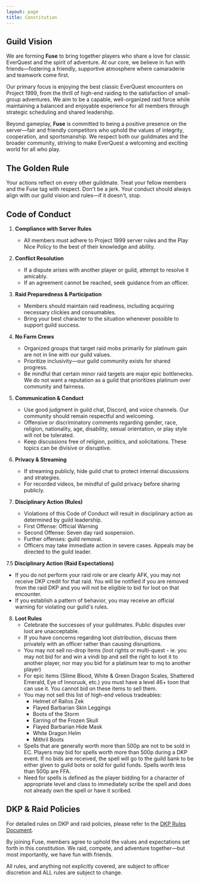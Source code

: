 ```yaml
---
layout: page
title: Constitution
---
```



## Guild Vision

We are forming **Fuse** to bring together players who share a love for classic EverQuest and the spirit of adventure. At our core, we believe in fun with friends—fostering a friendly, supportive atmosphere where camaraderie and teamwork come first.

Our primary focus is enjoying the best classic EverQuest encounters on Project 1999, from the thrill of high-end raiding to the satisfaction of small-group adventures. We aim to be a capable, well-organized raid force while maintaining a balanced and enjoyable experience for all members through strategic scheduling and shared leadership.

Beyond gameplay, **Fuse** is committed to being a positive presence on the server—fair and friendly competitors who uphold the values of integrity, cooperation, and sportsmanship. We respect both our guildmates and the broader community, striving to make EverQuest a welcoming and exciting world for all who play.

## The Golden Rule

Your actions reflect on every other guildmate. Treat your fellow members and the Fuse tag with respect. Don't be a jerk. Your conduct should always align with our guild vision and rules—if it doesn't, stop.

## Code of Conduct

1. **Compliance with Server Rules**
   - All members must adhere to Project 1999 server rules and the Play Nice Policy to the best of their knowledge and ability.

2. **Conflict Resolution**
   - If a dispute arises with another player or guild, attempt to resolve it amicably.
   - If an agreement cannot be reached, seek guidance from an officer.

3. **Raid Preparedness & Participation**
   - Members should maintain raid readiness, including acquiring necessary clickies and consumables.
   - Bring your best character to the situation whenever possible to support guild success.

4. **No Farm Crews**
   - Organized groups that target raid mobs primarily for platinum gain are not in line with our guild values.
   - Prioritize inclusivity—our guild community exists for shared progress.
   - Be mindful that certain minor raid targets are major epic bottlenecks. We do not want a reputation as a guild that prioritizes platinum over community and fairness.

5. **Communication & Conduct**
   - Use good judgment in guild chat, Discord, and voice channels. Our community should remain respectful and welcoming.
   - Offensive or discriminatory comments regarding gender, race, religion, nationality, age, disability, sexual orientation, or play style will not be tolerated.
   - Keep discussions free of religion, politics, and solicitations. These topics can be divisive or disruptive.

6. **Privacy & Streaming**
   - If streaming publicly, hide guild chat to protect internal discussions and strategies.
   - For recorded videos, be mindful of guild privacy before sharing publicly.

7. **Disciplinary Action (Rules)**
   - Violations of this Code of Conduct will result in disciplinary action as determined by guild leadership.
   - First Offense: Official Warning
   - Second Offense: Seven day raid suspension.
   - Further offenses: guild removal.
   - Officers may take immediate action in severe cases. Appeals may be directed to the guild leader.

7.5 **Disciplinary Action (Raid Expectations)**
   - If you do not perform your raid role or are clearly AFK, you may not receive DKP credit for that raid. You will be notified if you are removed from the raid DKP and you will not be eligible to bid for loot on that encounter.
   - If you establish a pattern of behavior, you may receive an official warning for violating our guild's rules.

8. **Loot Rules**
   - Celebrate the successes of your guildmates. Public disputes over loot are unacceptable.
   - If you have concerns regarding loot distribution, discuss them privately with an officer rather than causing disruptions.
   - You may not sell no-drop items (loot rights or multi-quest - ie. you may not bid for and win a vindi bp and sell the right to loot it to another player, nor may you bid for a platinum tear to mq to another player)
   - For epic items (Slime Blood, White & Green Dragon Scales, Shattered Emerald, Eye of Innoruuk, etc.) you must have a level 46+ toon that can use it. You cannot bid on these items to sell them.
   - You may not sell this list of high-end velious tradeables:
     * Helmet of Rallos Zek
     * Flayed Barbarian Skin Leggings
     * Boots of the Storm
     * Earring of the Frozen Skull
     * Flayed Barbarian Hide Mask
     * White Dragon Helm
     * Mithril Boots
   - Spells that are generally worth more than 500p are not to be sold in EC. Players may bid for spells worth more than 500p during a DKP event. If no bids are received, the spell will go to the guild bank to be either given to guild bots or sold for guild funds. Spells worth less than 500p are FFA.
   - Need for spells is defined as the player bidding for a character of appropriate level and class to immediately scribe the spell and does not already own the spell or have it scribed.

## DKP & Raid Policies

For detailed rules on DKP and raid policies, please refer to the [DKP Rules Document](/dkp-rules).

By joining Fuse, members agree to uphold the values and expectations set forth in this constitution. We raid, compete, and adventure together—but most importantly, we have fun with friends.

All rules, and anything not explicitly covered, are subject to officer discretion and ALL rules are subject to change.
